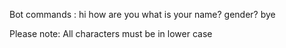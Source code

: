 Bot commands :
hi
how are you
what is your name?
gender?
bye

Please note:
All characters must be in lower case